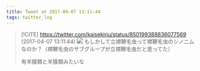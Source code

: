 ```yaml
---
title: Tweet at 2017-04-07 13:11:44
tags: twitter_log
---
```


> [!CITE] https://twitter.com/kaisekiriu/status/850199388836077569 (2017-04-07 13:11:44)
> ![](https://twitter.com/kaisekiriu/status/850199388836077569)
> もしかして立襟鞭毛虫って襟鞭毛虫のシノニムなのか？（襟鞭毛虫のサブグループが立襟鞭毛虫だと思ってた）
> 
> 有羊膜類と羊膜類みたいな
